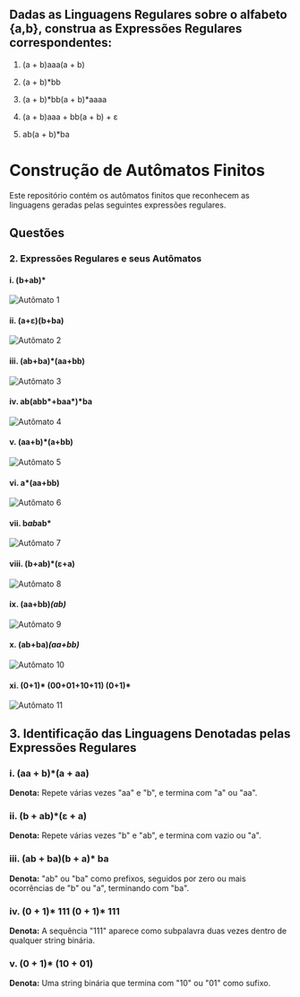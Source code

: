 ## Dadas as Linguagens Regulares sobre o alfabeto {a,b}, construa as Expressões Regulares correspondentes:

1. (a + b)aaa(a + b)

2. (a + b)*bb

3. (a + b)*bb(a + b)*aaaa

4. (a + b)aaa + bb(a + b) + ε

5. ab(a + b)*ba

# Construção de Autômatos Finitos

Este repositório contém os autômatos finitos que reconhecem as linguagens geradas pelas seguintes expressões regulares.

## Questões

### 2. Expressões Regulares e seus Autômatos

#### i. (b+ab)*
![Autômato 1](https://github.com/pedr0xh/AULAS-UFN-2025/blob/main/Linguagens%20Formais%20e%20Aut%C3%B4matos/imagens/Captura%20de%20tela%202025-04-04%20114151.png)

#### ii. (a+ε)(b+ba)
![Autômato 2](https://github.com/pedr0xh/AULAS-UFN-2025/blob/main/Linguagens%20Formais%20e%20Aut%C3%B4matos/imagens/Captura%20de%20tela%202025-04-04%20115115.png)

#### iii. (ab+ba)*(aa+bb)
![Autômato 3](https://github.com/pedr0xh/AULAS-UFN-2025/blob/main/Linguagens%20Formais%20e%20Aut%C3%B4matos/imagens/Captura%20de%20tela%202025-04-04%20114954.png)

#### iv. ab(abb*+baa*)*ba
![Autômato 4](https://github.com/pedr0xh/AULAS-UFN-2025/blob/main/Linguagens%20Formais%20e%20Aut%C3%B4matos/imagens/Captura%20de%20tela%202025-04-04%20115830.png)

#### v. (aa+b)*(a+bb)
![Autômato 5](https://github.com/pedr0xh/AULAS-UFN-2025/blob/main/Linguagens%20Formais%20e%20Aut%C3%B4matos/imagens/Captura%20de%20tela%202025-04-04%20120118.png)

#### vi. a*(aa+bb)
![Autômato 6](https://github.com/pedr0xh/AULAS-UFN-2025/blob/main/Linguagens%20Formais%20e%20Aut%C3%B4matos/imagens/Captura%20de%20tela%202025-04-04%20120447.png)

#### vii. b*ab*ab*
![Autômato 7](https://github.com/pedr0xh/AULAS-UFN-2025/blob/main/Linguagens%20Formais%20e%20Aut%C3%B4matos/imagens/Captura%20de%20tela%202025-04-04%20120655.png)

#### viii. (b+ab)*(ε+a)
![Autômato 8](https://github.com/pedr0xh/AULAS-UFN-2025/blob/main/Linguagens%20Formais%20e%20Aut%C3%B4matos/imagens/Captura%20de%20tela%202025-04-04%20120836.png)

#### ix. (aa+bb)*(ab)*
![Autômato 9](https://github.com/pedr0xh/AULAS-UFN-2025/blob/main/Linguagens%20Formais%20e%20Aut%C3%B4matos/imagens/Captura%20de%20tela%202025-04-04%20121057.png)

#### x. (ab+ba)*(aa+bb)*
![Autômato 10](https://github.com/pedr0xh/AULAS-UFN-2025/blob/main/Linguagens%20Formais%20e%20Aut%C3%B4matos/imagens/Captura%20de%20tela%202025-04-04%20121335.png)

#### xi. (0+1)* (00+01+10+11) (0+1)*
![Autômato 11](https://github.com/pedr0xh/AULAS-UFN-2025/blob/main/Linguagens%20Formais%20e%20Aut%C3%B4matos/imagens/Captura%20de%20tela%202025-04-04%20121749.png)



## 3. Identificação das Linguagens Denotadas pelas Expressões Regulares

### i. (aa + b)*(a + aa)  
**Denota:** Repete várias vezes "aa" e "b", e termina com "a" ou "aa".

### ii. (b + ab)*(ε + a)  
**Denota:** Repete várias vezes "b" e "ab", e termina com vazio ou "a".

### iii. (ab + ba)(b + a)* ba  
**Denota:** "ab" ou "ba" como prefixos, seguidos por zero ou mais ocorrências de "b" ou "a", terminando com "ba".

### iv. (0 + 1)* 111 (0 + 1)* 111  
**Denota:** A sequência "111" aparece como subpalavra duas vezes dentro de qualquer string binária.

### v. (0 + 1)* (10 + 01)  
**Denota:** Uma string binária que termina com "10" ou "01" como sufixo.

